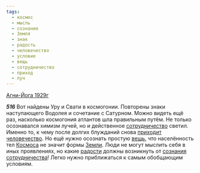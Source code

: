 ```yaml
---
tags:
  - космос
  - мысль
  - сознание
  - Земля
  - знак
  - радость
  - человечество
  - условие
  - вещь
  - сотрудничество
  - приход
  - луч
---
```


[Агни-Йога 1929г](https://127.0.0.1:4002/agni/1929)

___516___
Вот найдены Уру и Свати в космогонии. Повторены знаки наступающего Водолея и сочетание с Сатурном. Можно видеть ещё раз, насколько космогония атлантов шла правильным путём. Не только осознавался химизм лучей, но и действенное [сотрудничество](../../../tags/#сотрудничество) светил. Именно то, к чему после долгих блужданий снова [приходит](../../../tags/#приход) [человечество](../../../tags/#человечество). Но ещё нужно осознать простую [вещь](../../../tags/#вещь), что населённость тел [Космоса](../../../tags/#космос) не значит формы [Земли](../../../tags/#Земля). Люди не могут мыслить себя в иных проявлениях, но какие [радости](../../../tags/#радость) должны возникнуть от [сознания](../../../tags/#сознание) [сотрудничества](../../../tags/#сотрудничество)! Легко нужно приближаться к самым обобщающим условиям.